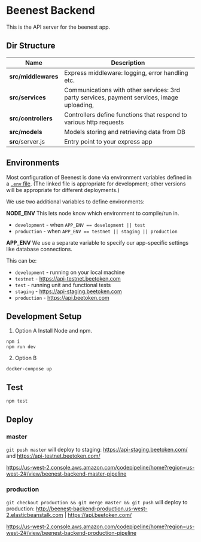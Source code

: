 # Beenest Backend
This is the API server for the beenest app.

## Dir Structure

| Name | Description |
| ------------------------ | --------------------------------------------------------------------------------------------- |
| **src/middlewares**      | Express middleware: logging, error handling etc.                                              |
| **src/services**         | Communications with other services: 3rd party services, payment services, image uploading,    |
| **src/controllers**      | Controllers define functions that respond to various http requests                            |
| **src/models**           | Models storing and retrieving data from DB   |
| **src**/server.js        | Entry point to your express app                                                               |

## Environments

Most configuration of Beenest is done via environment variables defined in a
[`.env` file](https://github.com/thebeetoken/beenest-env/blob/master/dev/.env).
(The linked file is appropriate for development; other versions will be appropriate
for different deployments.)

We use two additional variables to define environments:

**NODE_ENV**
This lets node know which environment to compile/run in.

* `development` - when ``APP_ENV == development || test``
* `production` - when ``APP_ENV == testnet || staging || production``

**APP_ENV**
We use a separate variable to specify our app-specific settings like
database connections.

This can be:
* `development` - running on your local machine
* `testnet` - https://api-testnet.beetoken.com
* `test` - running unit and functional tests
* `staging` - https://api-staging.beetoken.com
* `production` - https://api.beetoken.com

## Development Setup

1. Option A
Install Node and npm.

```
npm i
npm run dev
```

2. Option B

```
docker-compose up
```

## Test

```
npm test
```

## Deploy

### master
``git push master`` will deploy to staging: https://api-staging.beetoken.com/ and https://api-testnet.beetoken.com/

https://us-west-2.console.aws.amazon.com/codepipeline/home?region=us-west-2#/view/beenest-backend-master-pipeline

### production

``git checkout production && git merge master && git push`` will deploy to production: http://beenest-backend-production.us-west-2.elasticbeanstalk.com | https://api.beetoken.com/

https://us-west-2.console.aws.amazon.com/codepipeline/home?region=us-west-2#/view/beenest-backend-production-pipeline

